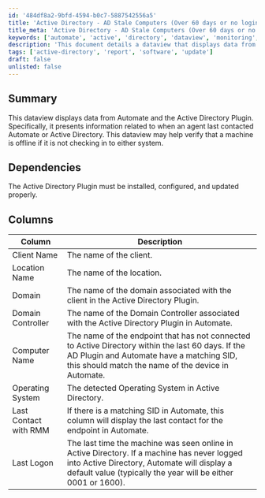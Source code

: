 ```yaml
---
id: '484df8a2-9bfd-4594-b0c7-5887542556a5'
title: 'Active Directory - AD Stale Computers (Over 60 days or no login)'
title_meta: 'Active Directory - AD Stale Computers (Over 60 days or no login)'
keywords: ['automate', 'active', 'directory', 'dataview', 'monitoring', 'endpoint']
description: 'This document details a dataview that displays data from Automate and the Active Directory Plugin, focusing on the last contact status of agents. It assists in verifying if a machine is offline by checking its last communication with either system.'
tags: ['active-directory', 'report', 'software', 'update']
draft: false
unlisted: false
---
```


## Summary

This dataview displays data from Automate and the Active Directory Plugin. Specifically, it presents information related to when an agent last contacted Automate or Active Directory. This dataview may help verify that a machine is offline if it is not checking in to either system.

## Dependencies

The Active Directory Plugin must be installed, configured, and updated properly.

## Columns

| Column                  | Description                                                                                                                                                                                                 |
|------------------------|-------------------------------------------------------------------------------------------------------------------------------------------------------------------------------------------------------------|
| Client Name            | The name of the client.                                                                                                                                                                                    |
| Location Name          | The name of the location.                                                                                                                                                                                  |
| Domain                 | The name of the domain associated with the client in the Active Directory Plugin.                                                                                                                        |
| Domain Controller      | The name of the Domain Controller associated with the Active Directory Plugin in Automate.                                                                                                               |
| Computer Name          | The name of the endpoint that has not connected to Active Directory within the last 60 days. If the AD Plugin and Automate have a matching SID, this should match the name of the device in Automate.      |
| Operating System       | The detected Operating System in Active Directory.                                                                                                                                                         |
| Last Contact with RMM  | If there is a matching SID in Automate, this column will display the last contact for the endpoint in Automate.                                                                                           |
| Last Logon             | The last time the machine was seen online in Active Directory. If a machine has never logged into Active Directory, Automate will display a default value (typically the year will be either 0001 or 1600). |




